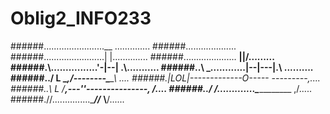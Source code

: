 # Oblig2_INFO233

######........................__ ..............
######...............<ROFL ROFL ROFL ROFL>.....
######........................| |..............
######..................... __\||/____.........
######.\\................'-|--| .\\....\.......
######..\ \_............|--|---|.\\ ....\......
######../ L \__________,/--------\___\___\ ....
######.|LOL|-------------O----- ---------,\....
######..\ L /______,---''---------------, /....
######../ /.............\______________ ,/.....
######.//...............____//___ __\\__/......
